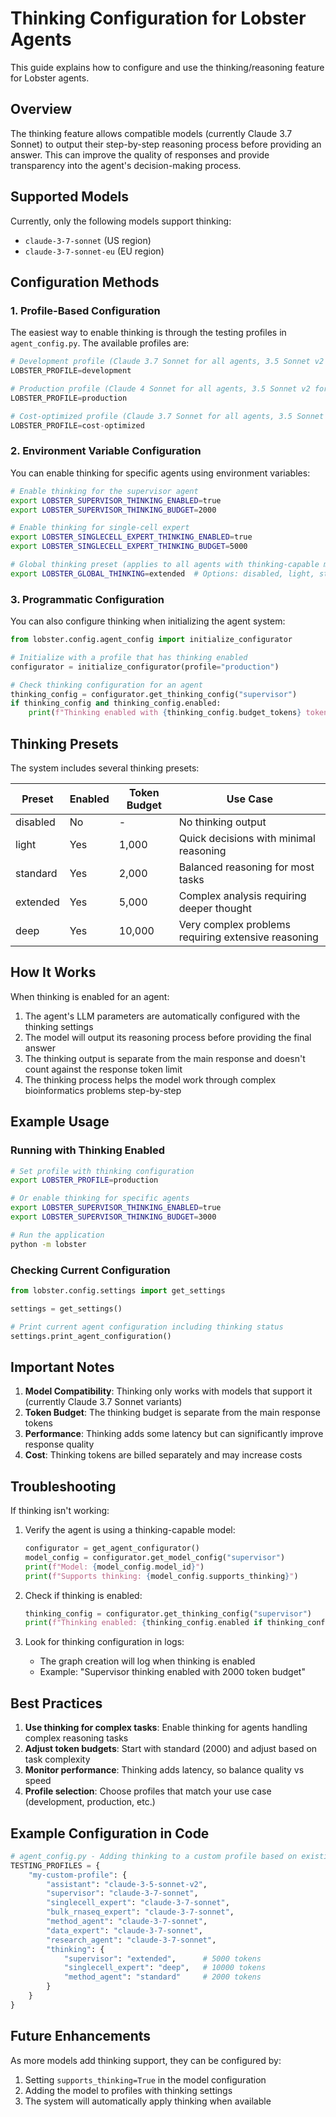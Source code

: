 # Thinking Configuration for Lobster Agents

This guide explains how to configure and use the thinking/reasoning feature for Lobster agents.

## Overview

The thinking feature allows compatible models (currently Claude 3.7 Sonnet) to output their step-by-step reasoning process before providing an answer. This can improve the quality of responses and provide transparency into the agent's decision-making process.

## Supported Models

Currently, only the following models support thinking:
- `claude-3-7-sonnet` (US region)
- `claude-3-7-sonnet-eu` (EU region)

## Configuration Methods

### 1. Profile-Based Configuration

The easiest way to enable thinking is through the testing profiles in `agent_config.py`. The available profiles are:

```python
# Development profile (Claude 3.7 Sonnet for all agents, 3.5 Sonnet v2 for assistant)
LOBSTER_PROFILE=development

# Production profile (Claude 4 Sonnet for all agents, 3.5 Sonnet v2 for assistant)
LOBSTER_PROFILE=production

# Cost-optimized profile (Claude 3.7 Sonnet for all agents, 3.5 Sonnet v2 for assistant)
LOBSTER_PROFILE=cost-optimized
```

### 2. Environment Variable Configuration

You can enable thinking for specific agents using environment variables:

```bash
# Enable thinking for the supervisor agent
export LOBSTER_SUPERVISOR_THINKING_ENABLED=true
export LOBSTER_SUPERVISOR_THINKING_BUDGET=2000

# Enable thinking for single-cell expert
export LOBSTER_SINGLECELL_EXPERT_THINKING_ENABLED=true
export LOBSTER_SINGLECELL_EXPERT_THINKING_BUDGET=5000

# Global thinking preset (applies to all agents with thinking-capable models)
export LOBSTER_GLOBAL_THINKING=extended  # Options: disabled, light, standard, extended, deep
```

### 3. Programmatic Configuration

You can also configure thinking when initializing the agent system:

```python
from lobster.config.agent_config import initialize_configurator

# Initialize with a profile that has thinking enabled
configurator = initialize_configurator(profile="production")

# Check thinking configuration for an agent
thinking_config = configurator.get_thinking_config("supervisor")
if thinking_config and thinking_config.enabled:
    print(f"Thinking enabled with {thinking_config.budget_tokens} token budget")
```

## Thinking Presets

The system includes several thinking presets:

| Preset | Enabled | Token Budget | Use Case |
|--------|---------|--------------|----------|
| disabled | No | - | No thinking output |
| light | Yes | 1,000 | Quick decisions with minimal reasoning |
| standard | Yes | 2,000 | Balanced reasoning for most tasks |
| extended | Yes | 5,000 | Complex analysis requiring deeper thought |
| deep | Yes | 10,000 | Very complex problems requiring extensive reasoning |

## How It Works

When thinking is enabled for an agent:

1. The agent's LLM parameters are automatically configured with the thinking settings
2. The model will output its reasoning process before providing the final answer
3. The thinking output is separate from the main response and doesn't count against the response token limit
4. The thinking process helps the model work through complex bioinformatics problems step-by-step

## Example Usage

### Running with Thinking Enabled

```bash
# Set profile with thinking configuration
export LOBSTER_PROFILE=production

# Or enable thinking for specific agents
export LOBSTER_SUPERVISOR_THINKING_ENABLED=true
export LOBSTER_SUPERVISOR_THINKING_BUDGET=3000

# Run the application
python -m lobster
```

### Checking Current Configuration

```python
from lobster.config.settings import get_settings

settings = get_settings()

# Print current agent configuration including thinking status
settings.print_agent_configuration()
```

## Important Notes

1. **Model Compatibility**: Thinking only works with models that support it (currently Claude 3.7 Sonnet variants)
2. **Token Budget**: The thinking budget is separate from the main response tokens
3. **Performance**: Thinking adds some latency but can significantly improve response quality
4. **Cost**: Thinking tokens are billed separately and may increase costs

## Troubleshooting

If thinking isn't working:

1. Verify the agent is using a thinking-capable model:
   ```python
   configurator = get_agent_configurator()
   model_config = configurator.get_model_config("supervisor")
   print(f"Model: {model_config.model_id}")
   print(f"Supports thinking: {model_config.supports_thinking}")
   ```

2. Check if thinking is enabled:
   ```python
   thinking_config = configurator.get_thinking_config("supervisor")
   print(f"Thinking enabled: {thinking_config.enabled if thinking_config else False}")
   ```

3. Look for thinking configuration in logs:
   - The graph creation will log when thinking is enabled
   - Example: "Supervisor thinking enabled with 2000 token budget"

## Best Practices

1. **Use thinking for complex tasks**: Enable thinking for agents handling complex reasoning tasks
2. **Adjust token budgets**: Start with standard (2000) and adjust based on task complexity
3. **Monitor performance**: Thinking adds latency, so balance quality vs speed
4. **Profile selection**: Choose profiles that match your use case (development, production, etc.)

## Example Configuration in Code

```python
# agent_config.py - Adding thinking to a custom profile based on existing patterns
TESTING_PROFILES = {
    "my-custom-profile": {
        "assistant": "claude-3-5-sonnet-v2",
        "supervisor": "claude-3-7-sonnet",
        "singlecell_expert": "claude-3-7-sonnet",
        "bulk_rnaseq_expert": "claude-3-7-sonnet",
        "method_agent": "claude-3-7-sonnet",
        "data_expert": "claude-3-7-sonnet",
        "research_agent": "claude-3-7-sonnet",
        "thinking": {
            "supervisor": "extended",      # 5000 tokens
            "singlecell_expert": "deep",   # 10000 tokens
            "method_agent": "standard"     # 2000 tokens
        }
    }
}
```

## Future Enhancements

As more models add thinking support, they can be configured by:
1. Setting `supports_thinking=True` in the model configuration
2. Adding the model to profiles with thinking settings
3. The system will automatically apply thinking when available
